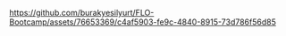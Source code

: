 

https://github.com/burakyesilyurt/FLO-Bootcamp/assets/76653369/c4af5903-fe9c-4840-8915-73d786f56d85

